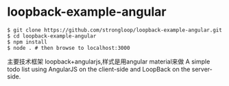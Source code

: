 # loopback-example-angular

```
$ git clone https://github.com/strongloop/loopback-example-angular.git
$ cd loopback-example-angular
$ npm install
$ node . # then browse to localhost:3000
```
主要技术框架 loopback+angularjs,样式是用angular material来做
A simple todo list using AngularJS on the client-side and LoopBack on the
server-side.
